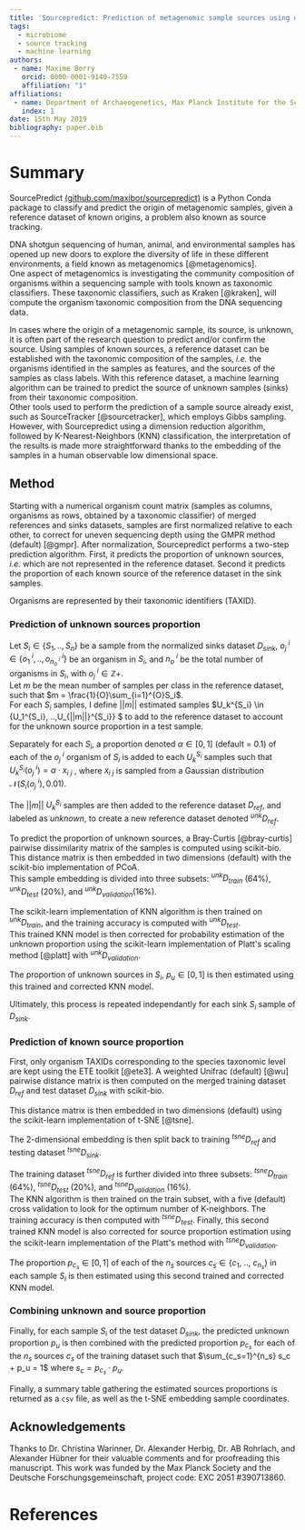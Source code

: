 ```yaml
---
title: 'Sourcepredict: Prediction of metagenomic sample sources using dimension reduction followed by machine learning classification'
tags:
  - microbiome
  - source tracking
  - machine learning
authors:
 - name: Maxime Borry
   orcid: 0000-0001-9140-7559
   affiliation: "1"
affiliations:
 - name: Department of Archaeogenetics, Max Planck Institute for the Science of Human History, Jena, 07745, Germany
   index: 1
date: 15th May 2019
bibliography: paper.bib
---
```


# Summary

SourcePredict [(github.com/maxibor/sourcepredict)](https://github.com/maxibor/sourcepredict) is a Python Conda package to classify and predict the origin of metagenomic samples, given a reference dataset of known origins, a problem also known as source tracking.

DNA shotgun sequencing of human, animal, and environmental samples has opened up new doors to explore the diversity of life in these different environments, a field known as metagenomics [@metagenomics].  
One aspect of metagenomics is investigating the community composition of organisms within a sequencing sample with tools known as taxonomic classifiers.
These taxonomic classifiers, such as Kraken [@kraken], will compute the organism taxonomic composition from the DNA sequencing data.

In cases where the origin of a metagenomic sample, its source, is unknown, it is often part of the research question to predict and/or confirm the source.
Using samples of known sources, a reference dataset can be established with the taxonomic composition of the samples, *i.e.* the organisms identified in the samples as features, and the sources of the samples as class labels.
With this reference dataset, a machine learning algorithm can be trained to predict the source of unknown samples (sinks) from their taxonomic composition.  
Other tools used to perform the prediction of a sample source already exist, such as SourceTracker [@sourcetracker], which employs Gibbs sampling. 
However, with Sourcepredict using a dimension reduction algorithm, followed by K-Nearest-Neighbors (KNN) classification, the interpretation of the results is made more straightforward thanks to the embedding of the samples in a human observable low dimensional space.


## Method
Starting with a numerical organism count matrix (samples as columns, organisms as rows, obtained by a taxonomic classifier) of merged references and sinks datasets, samples are first normalized relative to each other, to correct for uneven sequencing depth using the GMPR method (default) [@gmpr].
After normalization, Sourcepredict performs a two-step prediction algorithm. First, it predicts the proportion of unknown sources, *i.e.* which are not represented in the reference dataset. Second it predicts the proportion of each known source of the reference dataset in the sink samples.

Organisms are represented by their taxonomic identifiers (TAXID).

### Prediction of unknown sources proportion


Let $S_i \in \{S_1, .., S_n\}$ be a sample from the normalized sinks dataset $D_{sink}$,  $o_{j}^{\ i} \in \{o_{1}^{\ i},.., o_{n_o^{\ i}}^{\ i}\}$ be an organism in $S_i$, and $n_o^{\ i}$ be the total number of organisms in $S_i$, with $o_{j}^{\ i} \in \mathbb{Z}+$.  
Let $m$ be the mean number of samples per class in the reference dataset, such that $m = \frac{1}{O}\sum_{i=1}^{O}S_i$.  
For each  $S_i$ samples, I define $||m||$ estimated samples $U_k^{S_i} \in \{U_1^{S_i}, ..,U_{||m||}^{S_i}\} $ to add to the reference dataset to account for the unknown source proportion in a test sample.

Separately for each $S_i$, a proportion denoted $\alpha \in [0,1]$ (default = $0.1$) of each of the $o_{j}^{\ i}$ organism of $S_i$ is added to each $U_k^{S_i}$ samples such that $U_k^{S_i}(o_j^{\ i}) = \alpha \cdot x_{i \ j}$ , where $x_{i \ j}$ is sampled from a Gaussian distribution $\mathcal{N}\big(S_i(o_j^{\ i}), 0.01)$.

The $||m||$ $U_k^{S_i}$ samples are then added to the reference dataset $D_{ref}$, and labeled as *unknown*, to create a new reference dataset denoted ${}^{unk}D_{ref}$.

To predict the proportion of unknown sources, a Bray-Curtis [@bray-curtis] pairwise dissimilarity matrix of the samples is computed using scikit-bio. This distance matrix is then embedded in two dimensions (default) with the scikit-bio implementation of PCoA.  
This sample embedding is divided into three subsets: ${}^{unk}D_{train}$ ($64\%$), ${}^{unk}D_{test}$ ($20\%$), and ${}^{unk}D_{validation}$($16\%$). 
 
The scikit-learn implementation of KNN algorithm is then trained on ${}^{unk}D_{train}$, and the training accuracy is computed with ${}^{unk}D_{test}$.  
This trained KNN model is then corrected for probability estimation of the unknown proportion using the scikit-learn implementation of Platt's scaling method [@platt] with ${}^{unk}D_{validation}$.

The proportion of unknown sources in $S_i$, $p_u \in [0,1]$ is then estimated using this trained and corrected KNN model.

Ultimately, this process is repeated independantly for each sink $S_i$ sample of $D_{sink}$.

### Prediction of known source proportion

First, only organism TAXIDs corresponding to the species taxonomic level are kept using the ETE toolkit [@ete3].
A weighted Unifrac (default) [@wu] pairwise distance  matrix is then computed on the merged training dataset $D_{ref}$ and test dataset $D_{sink}$ with scikit-bio.

This distance matrix is then embedded in two dimensions (default) using the scikit-learn implementation of t-SNE [@tsne].

The 2-dimensional embedding is then split back to training ${}^{tsne}D_{ref}$ and testing dataset ${}^{tsne}D_{sink}$.

The training dataset ${}^{tsne}D_{ref}$ is further divided into three subsets: ${}^{tsne}D_{train}$ ($64\%$), ${}^{tsne}D_{test}$ ($20\%$), and ${}^{tsne}D_{validation}$ ($16\%$).  
The KNN algorithm is then trained on the train subset, with a five (default) cross validation to look for the optimum number of K-neighbors.
The training accuracy is then computed with ${}^{tsne}D_{test}$.
Finally, this second trained KNN model is also corrected for source proportion estimation using the scikit-learn implementation of the Platt's method with ${}^{tsne}D_{validation}$.

The proportion $p_{c_s} \in [0,1]$ of each of the $n_s$ sources $c_s \in \{c_{1},\ ..,\ c_{n_s}\}$  in each sample $S_i$ is then estimated using this second trained and corrected KNN model.

### Combining unknown and source proportion

Finally, for each sample $S_i$ of the test dataset $D_{sink}$, the predicted unknown proportion $p_{u}$ is then combined with the predicted proportion $p_{c_s}$ for each of the $n_s$ sources $c_s$ of the training dataset such that $\sum_{c_s=1}^{n_s} s_c + p_u = 1$ where $s_c = p_{c_s} \cdot p_u$.

Finally, a summary table gathering the estimated sources proportions is returned as a `csv` file, as well as the t-SNE embedding sample coordinates.

## Acknowledgements

Thanks to Dr. Christina Warinner, Dr. Alexander Herbig, Dr. AB Rohrlach, and Alexander Hübner for their valuable comments and for proofreading this manuscript.
This work was funded by the Max Planck Society and the Deutsche Forschungsgemeinschaft, project code: EXC 2051 #390713860.

# References
